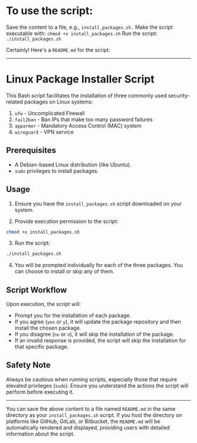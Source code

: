 
# To use the script:

Save the content to a file, e.g., `install_packages.sh.`
Make the script executable with: `chmod +x install_packages.sh`
Run the script: `./install_packages.sh`

Certainly! Here's a `README.md` for the script:

---

# Linux Package Installer Script

This Bash script facilitates the installation of three commonly used security-related packages on Linux systems:

1. `ufw` - Uncomplicated Firewall
2. `fail2ban` - Ban IPs that make too many password failures
3. `apparmor` - Mandatory Access Control (MAC) system
4. `wireguard` - VPN service

## Prerequisites

- A Debian-based Linux distribution (like Ubuntu).
- `sudo` privileges to install packages.

## Usage

1. Ensure you have the `install_packages.sh` script downloaded on your system.

2. Provide execution permission to the script:
```bash
chmod +x install_packages.sh
```

3. Run the script:
```bash
./install_packages.sh
```

4. You will be prompted individually for each of the three packages. You can choose to install or skip any of them.

## Script Workflow

Upon execution, the script will:

- Prompt you for the installation of each package.
- If you agree (`yes` or `y`), it will update the package repository and then install the chosen package.
- If you disagree (`no` or `n`), it will skip the installation of the package.
- If an invalid response is provided, the script will skip the installation for that specific package.

## Safety Note

Always be cautious when running scripts, especially those that require elevated privileges (`sudo`). Ensure you understand the actions the script will perform before executing it. 

---

You can save the above content to a file named `README.md` in the same directory as your `install_packages.sh` script. If you host the directory on platforms like GitHub, GitLab, or Bitbucket, the `README.md` will be automatically rendered and displayed, providing users with detailed information about the script.
